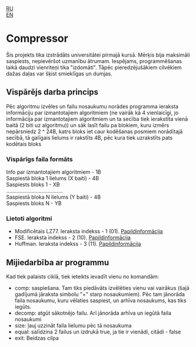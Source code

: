 [RU](README_RU.md)    
[EN](README.md)




# Compressor
Šis projekts tika izstrādāts universitātei pirmajā kursā. Mērķis bija maksimāli saspiests, nepievēršot uzmanību ātrumam. Iespējams, programmēšanas laikā daudzi vienriteņi tika "izdomāti". Tāpēc pieredzējušākiem cilvēkiem dažas daļas var šķist smieklīgas un dumjas.

## Vispārējs darba princips
Pēc algoritmu izvēles un failu nosaukumu norādes programma ieraksta informāciju par izmantotajiem algoritmiem (ne vairāk kā 4 vienlaicīgi, jo informācija par izmantotajiem algoritmiem un ta secība tiek ierakstīta vienā baitā (2 biti uz algoritmu)) un sāk lasīt failu pa blokiem, kuru izmērs nepārsniedz 2 ^ 24B, katrs bloks iet caur kodēšanas posmiem norādītajā secībā, tā galīgais lielums ir rakstīts 4B,
pēc kura tiek uzrakstīts pats kodētais bloks

### Vispārīgs faila formāts
Info par izmantotajiem algoritmiem - 1B <br>
Saspiestā bloka 1 lielums (X baiti) - 4B <br>
Saspiests bloks 1 - XB <br>
...................................... <br>
Saspiestā bloka N lielums (Y baiti) - 4B <br>
Saspiests bloks N - YB <br>

### Lietoti algoritmi
- Modificētais LZ77. Ieraksta indekss - 1 (01). [Papildinformācija](src/project/docs/LZ.md)
- FSE. Ieraksta indekss - 2 (10). [Papildinformācija](src/project/docs/FSE_LV.md)
- Huffman. Ieraksta indekss - 3 (11). [Papildinformācija](src/project/docs/HUFFMAN_LV.md)

## Mijiedarbība ar programmu
Kad tiek palaists ciklā, tiek ieteikts ievadīt vienu no komandām:
- comp: saspiešana. Tam tiks piedāvāts izvēlēties vienu vai vairākus (šajā gadījumā jāraksta simbolu "+" starp nosaukumiem). Pēc tam jānorāda faila nosaukumu, kuru vēlaties saspiest, un arhīva nosaukums, kas tiks iegūts.
- decomp: atgūt sākotnējo failu. Arī jānorāda arhīva un iegūtā faila nosaukumi
- size: ļauj uzzināt faila lielumu pēc tā nosaukuma
- equal: salīdzina 2 failus un izdrukā true, ja tie ir vienādi, citādi - false
- exit: Beidzas cilpa